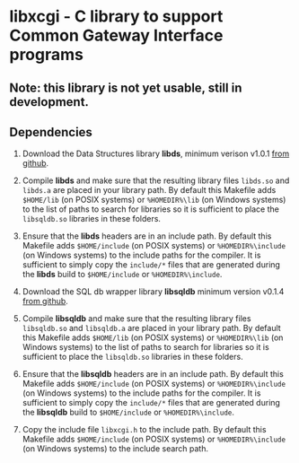 # libxcgi - C library to support Common Gateway Interface programs

## Note: this library is not yet usable, still in development.

## Dependencies
1. Download the Data Structures library **libds**, minimum verison v1.0.1
   [from github](https://github.com/lelanthran/libds).

2. Compile **libds** and make sure that the resulting library files `libds.so`
   and `libds.a` are placed in your library path. By default this
   Makefile adds `$HOME/lib` (on POSIX systems) or `%HOMEDIR%\lib` (on Windows
   systems) to the list of paths to search for libraries so it is
   sufficient to place the `libsqldb.so` libraries in these folders.

3. Ensure that the **libds** headers are in an include path. By default
   this Makefile adds `$HOME/include` (on POSIX systems) or
   `%HOMEDIR%\include` (on Windows systems) to the include paths for the
   compiler.
   It is sufficient to simply copy the `include/*` files that are generated
   during the **libds** build to `$HOME/include` or `%HOMEDIR%\include`.

4. Download the SQL db wrapper library **libsqldb** minimum version v0.1.4
   [from github](https://github.com/lelanthran/libsqldb).

5. Compile **libsqldb** and make sure that the resulting library files
   `libsqldb.so` and `libsqldb.a` are placed in your library path. By
   default this Makefile adds `$HOME/lib` (on POSIX systems) or
   `%HOMEDIR%\lib` (on Windows systems) to the list of paths to search
   for libraries so it is sufficient to place the `libsqldb.so` libraries
   in these folders.

6. Ensure that the **libsqldb** headers are in an include path. By default
   this Makefile adds `$HOME/include` (on POSIX systems) or
   `%HOMEDIR%\include` (on Windows systems) to the include paths for the
   compiler.
   It is sufficient to simply copy the `include/*` files that are generated
   during the **libsqldb** build to `$HOME/include` or `%HOMEDIR%\include`.

7. Copy the include file `libxcgi.h` to the include path. By default this
   Makefile adds `$HOME/include` (on POSIX systems) or `%HOMEDIR%\include`
   (on Windows systems) to the include search path.


